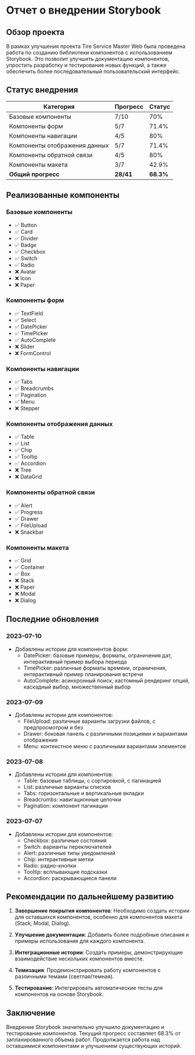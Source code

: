 # Отчет о внедрении Storybook

## Обзор проекта

В рамках улучшения проекта Tire Service Master Web была проведена работа по созданию библиотеки компонентов с использованием Storybook. Это позволит улучшить документацию компонентов, упростить разработку и тестирование новых функций, а также обеспечить более последовательный пользовательский интерфейс.

## Статус внедрения

| Категория | Прогресс | Статус |
|-----------|----------|--------|
| Базовые компоненты | 7/10 | 70% |
| Компоненты форм | 5/7 | 71.4% |
| Компоненты навигации | 4/5 | 80% |
| Компоненты отображения данных | 5/7 | 71.4% |
| Компоненты обратной связи | 4/5 | 80% |
| Компоненты макета | 3/7 | 42.9% |
| **Общий прогресс** | **28/41** | **68.3%** |

## Реализованные компоненты

### Базовые компоненты
- ✅ Button
- ✅ Card
- ✅ Divider
- ✅ Badge
- ✅ Checkbox
- ✅ Switch
- ✅ Radio
- ❌ Avatar
- ❌ Icon
- ❌ Paper

### Компоненты форм
- ✅ TextField
- ✅ Select
- ✅ DatePicker
- ✅ TimePicker
- ✅ AutoComplete
- ❌ Slider
- ❌ FormControl

### Компоненты навигации
- ✅ Tabs
- ✅ Breadcrumbs
- ✅ Pagination
- ✅ Menu
- ❌ Stepper

### Компоненты отображения данных
- ✅ Table
- ✅ List
- ✅ Chip
- ✅ Tooltip
- ✅ Accordion
- ❌ Tree
- ❌ DataGrid

### Компоненты обратной связи
- ✅ Alert
- ✅ Progress
- ✅ Drawer
- ✅ FileUpload
- ❌ Snackbar

### Компоненты макета
- ✅ Grid
- ✅ Container
- ✅ Box
- ❌ Stack
- ❌ Paper
- ❌ Modal
- ❌ Dialog

## Последние обновления

### 2023-07-10
- Добавлены истории для компонентов форм:
  - DatePicker: базовые примеры, форматы, ограничения дат, интерактивный пример выбора периода
  - TimePicker: различные форматы времени, ограничения, интерактивный пример планирования встречи
  - AutoComplete: асинхронный поиск, кастомный рендеринг опций, каскадный выбор, множественный выбор

### 2023-07-09
- Добавлены истории для компонентов:
  - FileUpload: различные варианты загрузки файлов, с предпросмотром и без
  - Drawer: боковая панель с различными позициями и вариантами отображения
  - Menu: контекстное меню с различными вариантами элементов

### 2023-07-08
- Добавлены истории для компонентов:
  - Table: базовые таблицы, с сортировкой, с пагинацией
  - List: различные варианты списков
  - Tabs: горизонтальные и вертикальные вкладки
  - Breadcrumbs: навигационные цепочки
  - Pagination: компонент пагинации

### 2023-07-07
- Добавлены истории для компонентов:
  - Checkbox: различные состояния
  - Switch: варианты переключателей
  - Alert: различные типы уведомлений
  - Chip: интерактивные метки
  - Radio: радио-кнопки
  - Tooltip: всплывающие подсказки
  - Accordion: раскрывающиеся панели

## Рекомендации по дальнейшему развитию

1. **Завершение покрытия компонентов**: Необходимо создать истории для оставшихся компонентов, особенно для компонентов макета (Stack, Modal, Dialog).

2. **Улучшение документации**: Добавить более подробные описания и примеры использования для каждого компонента.

3. **Интеграционные истории**: Создать примеры, демонстрирующие взаимодействие нескольких компонентов вместе.

4. **Темизация**: Продемонстрировать работу компонентов с различными темами (светлая/темная).

5. **Тестирование**: Интегрировать автоматические тесты для компонентов на основе Storybook.

## Заключение

Внедрение Storybook значительно улучшило документацию и тестирование компонентов. Текущий прогресс составляет 68.3% от запланированного объема работ. Продолжается работа над оставшимися компонентами и улучшением существующих историй. 